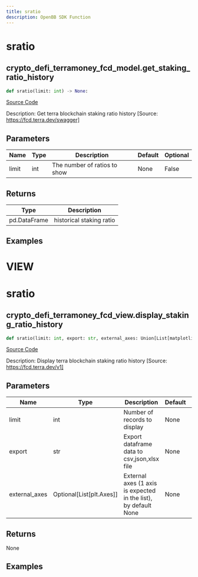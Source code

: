 ```yaml
---
title: sratio
description: OpenBB SDK Function
---
```

# sratio

## crypto_defi_terramoney_fcd_model.get_staking_ratio_history

```python
def sratio(limit: int) -> None:
```
[Source Code](https://github.com/OpenBB-finance/OpenBBTerminal/tree/main/openbb_terminal/cryptocurrency/defi/terramoney_fcd_model.py#L284)

Description: Get terra blockchain staking ratio history [Source: https://fcd.terra.dev/swagger]

## Parameters

| Name | Type | Description | Default | Optional |
| ---- | ---- | ----------- | ------- | -------- |
| limit | int | The number of ratios to show | None | False |

## Returns

| Type | Description |
| ---- | ----------- |
| pd.DataFrame | historical staking ratio |

## Examples




# VIEW

# sratio

## crypto_defi_terramoney_fcd_view.display_staking_ratio_history

```python
def sratio(limit: int, export: str, external_axes: Union[List[matplotlib.axes._axes.Axes], NoneType]) -> None:
```
[Source Code](https://github.com/OpenBB-finance/OpenBBTerminal/tree/main/openbb_terminal/cryptocurrency/defi/terramoney_fcd_view.py#L206)

Description: Display terra blockchain staking ratio history [Source: https://fcd.terra.dev/v1]

## Parameters

| Name | Type | Description | Default | Optional |
| ---- | ---- | ----------- | ------- | -------- |
| limit | int | Number of records to display | None | False |
| export | str | Export dataframe data to csv,json,xlsx file | None | False |
| external_axes | Optional[List[plt.Axes]] | External axes (1 axis is expected in the list), by default None | None | True |

## Returns

None

## Examples

